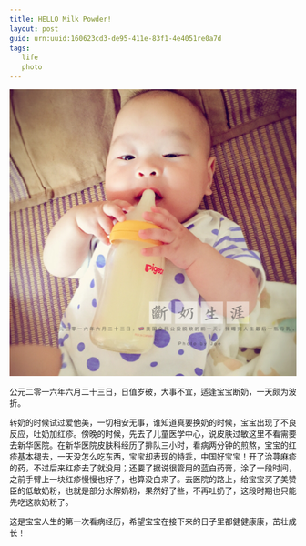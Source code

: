 ```yaml
---
title: HELLO Milk Powder!
layout: post
guid: urn:uuid:160623cd3-de95-411e-83f1-4e4051re0a7d
tags: 
   life
   photo
---
```


![Hello M](/media/files/2016/milk.JPG)

公元二零一六年六月二十三日，日值岁破，大事不宜，适逢宝宝断奶，一天颇为波折。    

转奶的时候试过爱他美，一切相安无事，谁知道真要换奶的时候，宝宝出现了不良反应，吐奶加红疹。傍晚的时候，先去了儿童医学中心，说皮肤过敏这里不看需要去新华医院。在新华医院皮肤科经历了排队三小时，看病两分钟的煎熬，宝宝的红疹基本褪去，一天没怎么吃东西，宝宝却表现的特乖，中国好宝宝！开了治荨麻疹的药，不过后来红疹去了就没用；还要了据说很管用的蓝白药膏，涂了一段时间，之前手臂上一块红疹慢慢也好了，也算没白来了。去医院的路上，给宝宝买了美赞臣的低敏奶粉，也就是部分水解奶粉，果然好了些，不再吐奶了，这段时期也只能先吃这款奶粉了。    

这是宝宝人生的第一次看病经历，希望宝宝在接下来的日子里都健健康康，茁壮成长！   
